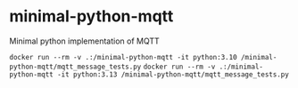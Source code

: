 # minimal-python-mqtt
Minimal python implementation of MQTT

`docker run --rm -v .:/minimal-python-mqtt -it python:3.10 /minimal-python-mqtt/mqtt_message_tests.py`
`docker run --rm -v .:/minimal-python-mqtt -it python:3.13 /minimal-python-mqtt/mqtt_message_tests.py`
